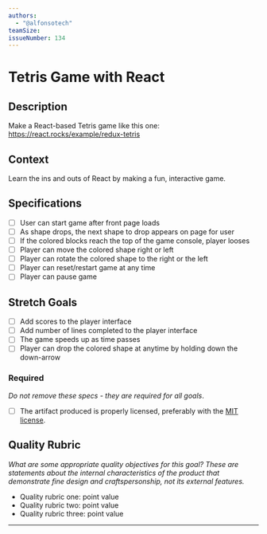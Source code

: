 ```yaml
---
authors:
  - "@alfonsotech"
teamSize: 
issueNumber: 134
---
```


# Tetris Game with React

## Description

Make a React-based Tetris game like this one: https://react.rocks/example/redux-tetris

## Context

Learn the ins and outs of React by making a fun, interactive game.

## Specifications

- [ ] User can start game after front page loads
- [ ] As shape drops, the next shape to drop appears on page for user
- [ ] If the colored blocks reach the top of the game console, player looses
- [ ] Player can move the colored shape right or left
- [ ] Player can rotate the colored shape to the right or the left
- [ ] Player can reset/restart game at any time
- [ ] Player can pause game

## Stretch Goals
- [ ] Add scores to the player interface
- [ ] Add number of lines completed to the player interface
- [ ] The game speeds up as time passes 
- [ ] Player can drop the colored shape at anytime by holding down the down-arrow

### Required

_Do not remove these specs - they are required for all goals_.

- [ ] The artifact produced is properly licensed, preferably with the [MIT license][mit-license].

## Quality Rubric

_What are some appropriate quality objectives for this goal? These are statements about the internal characteristics of the product that demonstrate fine design and craftspersonship, not its external features._

- Quality rubric one: point value
- Quality rubric two: point value
- Quality rubric three: point value

---






[mit-license]: https://opensource.org/licenses/MIT
